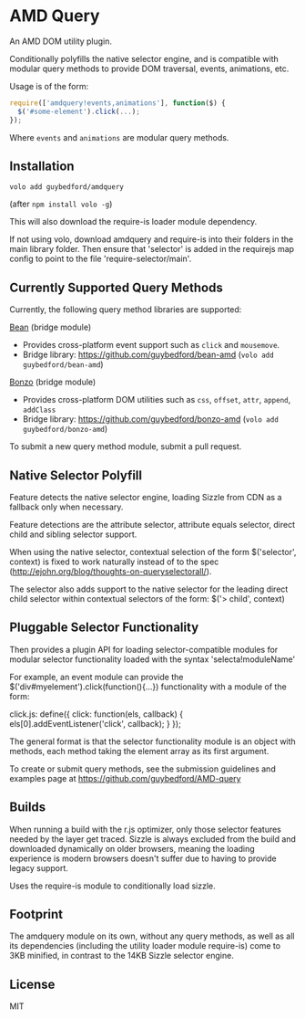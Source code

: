 AMD Query
===

An AMD DOM utility plugin.

Conditionally polyfills the native selector engine, and is compatible with modular
query methods to provide DOM traversal, events, animations, etc.

Usage is of the form:

```javascript
require(['amdquery!events,animations'], function($) {
  $('#some-element').click(...);
});
```

Where `events` and `animations` are modular query methods.


Installation
---

`volo add guybedford/amdquery`

(after `npm install volo -g`)

This will also download the require-is loader module dependency.

If not using volo, download amdquery and require-is into their folders in the main library folder. Then ensure that 'selector' is added in the requirejs map config to point to the file 'require-selector/main'.


Currently Supported Query Methods
---

Currently, the following query method libraries are supported:

[Bean](https://github.com/fat/bean) (bridge module)
  * Provides cross-platform event support such as `click` and `mousemove`.
  * Bridge library: https://github.com/guybedford/bean-amd (`volo add guybedford/bean-amd`)


[Bonzo](https://github.com/ded/bonzo) (bridge module)
  * Provides cross-platform DOM utilities such as `css`, `offset`, `attr`, `append`, `addClass`
  * Bridge library: https://github.com/guybedford/bonzo-amd (`volo add guybedford/bonzo-amd`)

To submit a new query method module, submit a pull request.


Native Selector Polyfill
---

Feature detects the native selector engine, loading Sizzle from CDN as a fallback only
when necessary.

Feature detections are the attribute selector, attribute equals selector, direct child
and sibling selector support.

When using the native selector, contextual selection of the form $('selector', context)
is fixed to work naturally instead of to the spec (http://ejohn.org/blog/thoughts-on-queryselectorall/).

The selector also adds support to the native selector for the leading direct child selector within 
contextual selectors of the form: $('> child', context)


Pluggable Selector Functionality
--------------------------------

Then provides a plugin API for loading selector-compatible modules for modular selector functionality
loaded with the syntax 'selecta!moduleName'

For example, an event module can provide the $('div#myelement').click(function(){...})
functionality with a module of the form:
 
click.js:
define({
  click: function(els, callback) {
    els[0].addEventListener('click', callback);
  }
});

The general format is that the selector functionality module is an object with methods,
each method taking the element array as its first argument.
 
To create or submit query methods, see the submission guidelines and examples page at
https://github.com/guybedford/AMD-query




Builds
------

When running a build with the r.js optimizer, only those selector features needed by the
layer get traced. Sizzle is always excluded from the build and downloaded dynamically on
older browsers, meaning the loading experience is modern browsers doesn't suffer due to
having to provide legacy support.

Uses the require-is module to conditionally load sizzle.


Footprint
---

The amdquery module on its own, without any query methods, as well as all its dependencies (including the utility loader module require-is) come to 3KB minified, in contrast to the 14KB Sizzle selector engine.

License
---

MIT
